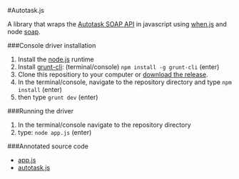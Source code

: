 #Autotask.js

A library that wraps the [Autotask SOAP API](https://www.autotask.net/help/content/Userguides/T_WebServicesAPIv1_5.pdf) in javascript using [when.js](https://github.com/cujojs/when) and node [soap](https://www.npmjs.org/package/soap). 

###Console driver installation

1. Install the [node.js](http://nodejs.org/) runtime
1. Install [grunt-cli](http://gruntjs.com/getting-started): (terminal/console) `npm install -g grunt-cli` (enter)
1. Clone this repositiory to your computer or [download the release](https://github.com/BrandonBoone/Autotask.js/archive/v.0.0.2.zip). 
1. In the terminal/console, navigate to the repository directory and type `npm install` (enter)
1. then type `grunt dev` (enter)

###Running the driver

1. In the terminal/console navigate to the repository directory 
1. type: `node app.js` (enter)

###Annotated source code

 - [app.js](http://htmlpreview.github.io/?https://rawgithub.com/BrandonBoone/Autotask.js/blob/master/docs/app.html)
 - [autotask.js](http://htmlpreview.github.io/?https://rawgithub.com/BrandonBoone/Autotask.js/blob/master/docs/autotask.html)